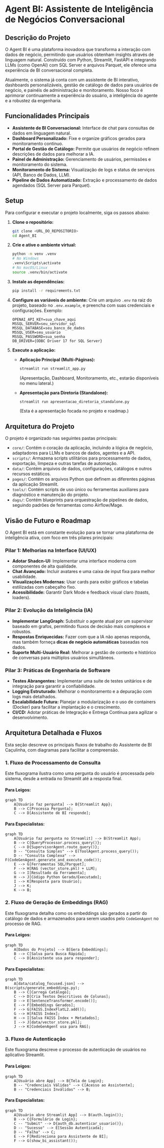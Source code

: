 # Agent BI: Assistente de Inteligência de Negócios Conversacional

## Descrição do Projeto

O Agent BI é uma plataforma inovadora que transforma a interação com dados de negócio, permitindo que usuários obtenham insights através de linguagem natural. Construído com Python, Streamlit, FastAPI e integrando LLMs (como OpenAI) com SQL Server e arquivos Parquet, ele oferece uma experiência de BI conversacional completa.

Atualmente, o sistema já conta com um assistente de BI interativo, dashboards personalizáveis, gestão de catálogo de dados para usuários de negócio, e painéis de administração e monitoramento. Nosso foco é aprimorar continuamente a experiência do usuário, a inteligência do agente e a robustez da engenharia.

## Funcionalidades Principais

*   **Assistente de BI Conversacional:** Interface de chat para consultas de dados em linguagem natural.
*   **Dashboard Personalizado:** Fixe e organize gráficos gerados para monitoramento contínuo.
*   **Portal de Gestão de Catálogo:** Permite que usuários de negócio refinem descrições de dados para melhorar a IA.
*   **Painel de Administração:** Gerenciamento de usuários, permissões e monitoramento do sistema.
*   **Monitoramento de Sistema:** Visualização de logs e status de serviços (API, Banco de Dados, LLM).
*   **Pipeline de Dados Automatizado:** Extração e processamento de dados agendados (SQL Server para Parquet).

## Setup

Para configurar e executar o projeto localmente, siga os passos abaixo:

1.  **Clone o repositório:**
    ```bash
    git clone <URL_DO_REPOSITORIO>
    cd Agent_BI
    ```

2.  **Crie e ative o ambiente virtual:**
    ```bash
    python -m venv .venv
    # No Windows
    .venv\Scripts\activate
    # No macOS/Linux
    source .venv/bin/activate
    ```

3.  **Instale as dependências:**
    ```bash
    pip install -r requirements.txt
    ```

4.  **Configure as variáveis de ambiente:**
    Crie um arquivo `.env` na raiz do projeto, baseado no `.env.example`, e preencha com suas credenciais e configurações. Exemplo:
    ```
    OPENAI_API_KEY=sua_chave_aqui
    MSSQL_SERVER=seu_servidor_sql
    MSSQL_DATABASE=seu_banco_de_dados
    MSSQL_USER=seu_usuario
    MSSQL_PASSWORD=sua_senha
    DB_DRIVER={ODBC Driver 17 for SQL Server}
    ```

5.  **Execute a aplicação:**

    *   **Aplicação Principal (Multi-Páginas):**
        ```bash
        streamlit run streamlit_app.py
        ```
        (Apresentação, Dashboard, Monitoramento, etc., estarão disponíveis no menu lateral.)

    *   **Apresentação para Diretoria (Standalone):**
        ```bash
        streamlit run apresentacao_diretoria_standalone.py
        ```
        (Esta é a apresentação focada no projeto e roadmap.)

## Arquitetura do Projeto

O projeto é organizado nas seguintes pastas principais:

*   `core/`: Contém o coração da aplicação, incluindo a lógica de negócio, adaptadores para LLMs e bancos de dados, agentes e a API.
*   `scripts/`: Armazena scripts utilitários para processamento de dados, exportação, limpeza e outras tarefas de automação.
*   `data/`: Contém arquivos de dados, configurações, catálogos e outros recursos estáticos.
*   `pages/`: Contém os arquivos Python que definem as diferentes páginas da aplicação Streamlit.
*   `tools/`: Contém scripts de uso único ou ferramentas auxiliares para diagnóstico e manutenção do projeto.
*   `dags/`: Contém blueprints para orquestração de pipelines de dados, seguindo padrões de ferramentas como Airflow/Mage.

## Visão de Futuro e Roadmap

O Agent BI está em constante evolução para se tornar uma plataforma de inteligência ativa, com foco em três pilares principais:

### Pilar 1: Melhorias na Interface (UI/UX)
*   **Adotar Shadcn-UI:** Implementar uma interface moderna com componentes de alta qualidade.
*   **Chat Avançado:** Incluir avatares e uma caixa de input fixa para melhor usabilidade.
*   **Visualizações Modernas:** Usar cards para exibir gráficos e tabelas estilizadas com cabeçalho fixo.
*   **Acessibilidade:** Garantir Dark Mode e feedback visual claro (toasts, loaders).

### Pilar 2: Evolução da Inteligência (IA)
*   **Implementar LangGraph:** Substituir o agente atual por um supervisor baseado em grafos, permitindo fluxos de decisão mais complexos e robustos.
*   **Respostas Enriquecidas:** Fazer com que a IA não apenas responda, mas também forneça **dicas de negócio automáticas** baseadas nos dados.
*   **Suporte Multi-Usuário Real:** Melhorar a gestão de contexto e histórico de conversas para múltiplos usuários simultâneos.

### Pilar 3: Práticas de Engenharia de Software
*   **Testes Abrangentes:** Implementar uma suíte de testes unitários e de integração para garantir a confiabilidade.
*   **Logging Estruturado:** Melhorar o monitoramento e a depuração com logs mais detalhados.
*   **Escalabilidade Futura:** Planejar a modularização e o uso de containers (Docker) para facilitar a implantação e o crescimento.
*   **CI/CD:** Adotar práticas de Integração e Entrega Contínua para agilizar o desenvolvimento.

## Arquitetura Detalhada e Fluxos

Esta seção descreve os principais fluxos de trabalho do Assistente de BI Caçulinha, com diagramas para facilitar a compreensão.

### 1. Fluxo de Processamento de Consulta

Este fluxograma ilustra como uma pergunta do usuário é processada pelo sistema, desde a entrada no Streamlit até a resposta final.

#### Para Leigos:

```mermaid
graph TD
    A[Usuário faz pergunta] --> B{Streamlit App};
    B --> C[Processa Pergunta];
    C --> D[Assistente de BI responde];
```

#### Para Especialistas:

```mermaid
graph TD
    A[Usuário faz pergunta no Streamlit] --> B(Streamlit App);
    B --> C{QueryProcessor.process_query()};
    C --> D{SupervisorAgent.route_query()};
    D -- "Consulta Simples" --> E(ToolAgent.process_query());
    D -- "Consulta Complexa" --> F(CodeGenAgent.generate_and_execute_code());
    E --> G[Ferramentas SQL/Parquet];
    F --> H[RAG (vector_store.pkl) + LLM];
    G --> I[Resultado da Ferramenta];
    H --> J[Código Python Gerado/Executado];
    I --> K[Resposta para Usuário];
    J --> K;
    K --> B;
```

### 2. Fluxo de Geração de Embeddings (RAG)

Este fluxograma detalha como os embeddings são gerados a partir do catálogo de dados e armazenados para serem usados pelo `CodeGenAgent` no processo de RAG.

#### Para Leigos:

```mermaid
graph TD
    A[Dados do Projeto] --> B[Gera Embeddings];
    B --> C[Salva para Busca Rápida];
    C --> D[Assistente usa para responder];
```

#### Para Especialistas:

```mermaid
graph TD
    A[data/catalog_focused.json] --> B(scripts/generate_embeddings.py);
    B --> C[Carrega Catálogo];
    C --> D[Cria Textos Descritivos de Colunas];
    D --> E[SentenceTransformer.encode()];
    E --> F[Embeddings Gerados];
    F --> G[FAISS.IndexFlatL2.add()];
    G --> H[FAISS Index];
    H --> I[Salva FAISS Index + Metadados];
    I --> J[data/vector_store.pkl];
    J --> K[CodeGenAgent usa para RAG];
```

### 3. Fluxo de Autenticação

Este fluxograma descreve o processo de autenticação de usuários no aplicativo Streamlit.

#### Para Leigos:

```mermaid
graph TD
    A[Usuário abre App] --> B{Tela de Login};
    B -- "Credenciais Válidas" --> C[Acesso ao Assistente];
    B -- "Credenciais Inválidas" --> B;
```

#### Para Especialistas:

```mermaid
graph TD
    A[Usuário abre Streamlit App] --> B(auth.login());
    B --> C{Formulário de Login};
    C -- "Submit" --> D{auth_db.autenticar_usuario()};
    D -- "Sucesso" --> E[Sessão Autenticada];
    D -- "Falha" --> C;
    E --> F[Redireciona para Assistente de BI];
    F --> G(show_bi_assistant());
```
